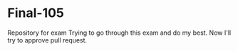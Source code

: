 # Final-105
Repository for exam
Trying to go through this exam and do my best.
Now I'll try to approve pull request.
